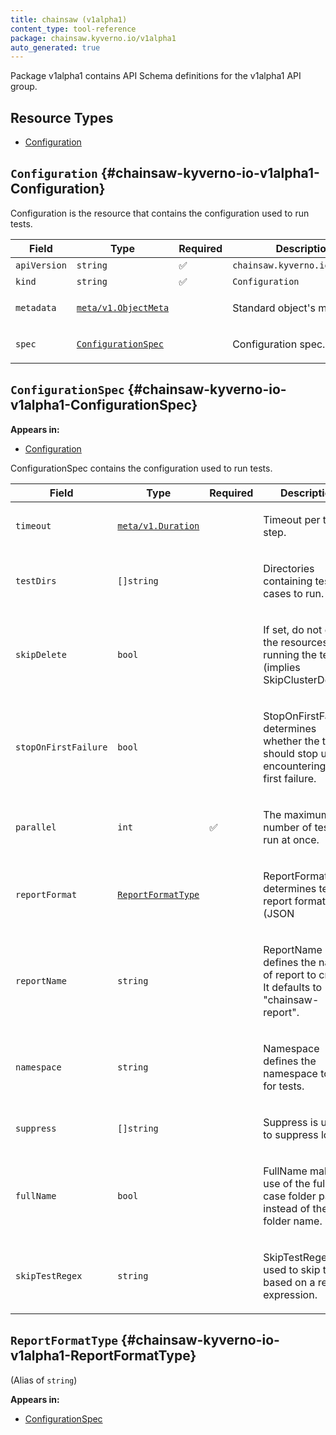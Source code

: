 ```yaml
---
title: chainsaw (v1alpha1)
content_type: tool-reference
package: chainsaw.kyverno.io/v1alpha1
auto_generated: true
---
```

<p>Package v1alpha1 contains API Schema definitions for the v1alpha1 API group.</p>


## Resource Types 


- [Configuration](#chainsaw-kyverno-io-v1alpha1-Configuration)
  
## `Configuration`     {#chainsaw-kyverno-io-v1alpha1-Configuration}

<p>Configuration is the resource that contains the configuration used to run tests.</p>


| Field | Type | Required | Description |
|---|---|---|---|
| `apiVersion` | `string` | :white_check_mark: | `chainsaw.kyverno.io/v1alpha1` |
| `kind` | `string` | :white_check_mark: | `Configuration` |
| `metadata` | [`meta/v1.ObjectMeta`](https://kubernetes.io/docs/reference/generated/kubernetes-api/v1.28/#objectmeta-v1-meta) |  | <p>Standard object's metadata.</p> |
| `spec` | [`ConfigurationSpec`](#chainsaw-kyverno-io-v1alpha1-ConfigurationSpec) |  | <p>Configuration spec.</p> |

## `ConfigurationSpec`     {#chainsaw-kyverno-io-v1alpha1-ConfigurationSpec}

**Appears in:**
    
- [Configuration](#chainsaw-kyverno-io-v1alpha1-Configuration)

<p>ConfigurationSpec contains the configuration used to run tests.</p>


| Field | Type | Required | Description |
|---|---|---|---|
| `timeout` | [`meta/v1.Duration`](https://pkg.go.dev/k8s.io/apimachinery/pkg/apis/meta/v1#Duration) |  | <p>Timeout per test step.</p> |
| `testDirs` | `[]string` |  | <p>Directories containing test cases to run.</p> |
| `skipDelete` | `bool` |  | <p>If set, do not delete the resources after running the tests (implies SkipClusterDelete).</p> |
| `stopOnFirstFailure` | `bool` |  | <p>StopOnFirstFailure determines whether the test should stop upon encountering the first failure.</p> |
| `parallel` | `int` | :white_check_mark: | <p>The maximum number of tests to run at once.</p> |
| `reportFormat` | [`ReportFormatType`](#chainsaw-kyverno-io-v1alpha1-ReportFormatType) |  | <p>ReportFormat determines test report format (JSON|XML|nil) nil == no report. maps to report.Type, however we don't want generated.deepcopy to have reference to it.</p> |
| `reportName` | `string` |  | <p>ReportName defines the name of report to create. It defaults to "chainsaw-report".</p> |
| `namespace` | `string` |  | <p>Namespace defines the namespace to use for tests.</p> |
| `suppress` | `[]string` |  | <p>Suppress is used to suppress logs.</p> |
| `fullName` | `bool` |  | <p>FullName makes use of the full test case folder path instead of the folder name.</p> |
| `skipTestRegex` | `string` |  | <p>SkipTestRegex is used to skip tests based on a regular expression.</p> |

## `ReportFormatType`     {#chainsaw-kyverno-io-v1alpha1-ReportFormatType}

(Alias of `string`)

**Appears in:**
    
- [ConfigurationSpec](#chainsaw-kyverno-io-v1alpha1-ConfigurationSpec)

  